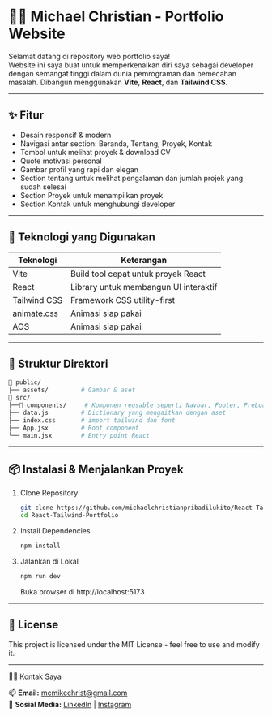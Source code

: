# 🧑‍💻 Michael Christian - Portfolio Website

Selamat datang di repository web portfolio saya!  
Website ini saya buat untuk memperkenalkan diri saya sebagai developer dengan semangat tinggi dalam dunia pemrograman dan pemecahan masalah. Dibangun menggunakan **Vite**, **React**, dan **Tailwind CSS**.

---

## ✨ Fitur

- Desain responsif & modern
- Navigasi antar section: Beranda, Tentang, Proyek, Kontak
- Tombol untuk melihat proyek & download CV
- Quote motivasi personal
- Gambar profil yang rapi dan elegan
- Section tentang untuk melihat pengalaman dan jumlah projek yang sudah selesai
- Section Proyek untuk menampilkan proyek
- Section Kontak untuk menghubungi developer

---

## 🚀 Teknologi yang Digunakan

| Teknologi     | Keterangan                             |
| ------------- | -------------------------------------- |
| Vite          | Build tool cepat untuk proyek React    |
| React         | Library untuk membangun UI interaktif  |
| Tailwind CSS  | Framework CSS utility-first            |
| animate.css   | Animasi siap pakai                     |
| AOS           | Animasi siap pakai                     |

---

## 📂 Struktur Direktori

```bash
📁 public/
├── assets/         # Gambar & aset
📁 src/         
├──📁 components/     # Komponen reusable seperti Navbar, Footer, PreLoader
├── data.js         # Dictionary yang mengaitkan dengan aset
├── index.css       # import tailwind dan font
├── App.jsx         # Root component
└── main.jsx        # Entry point React
```

---

## 📦 Instalasi & Menjalankan Proyek

1. Clone Repository
   ```bash
   git clone https://github.com/michaelchristianpribadilukito/React-Tailwind-Portfolio.git
   cd React-Tailwind-Portfolio
   ```
2. Install Dependencies
   ```bash
   npm install
   ```  
3. Jalankan di Lokal
   ```bash
   npm run dev
   ```
   Buka browser di http://localhost:5173
---

## 📄 License

This project is licensed under the MIT License - feel free to use and modify it.

---

🙋‍♂ Kontak Saya

📫 **Email:** [mcmikechrist@gmail.com](mailto:mcmikechrist@gmail.com)  
🔗 **Sosial Media:** [LinkedIn](https://linkedin.com/in/michael-christian-623036233) | [Instagram](https://instagram.com/mcmikechrist)
